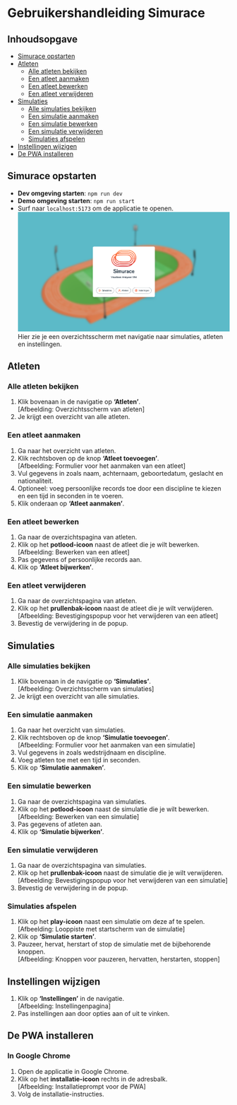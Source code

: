 # Gebruikershandleiding Simurace

## Inhoudsopgave
- [Simurace opstarten](#simurace-opstarten)
- [Atleten](#atleten)
  - [Alle atleten bekijken](#alle-atleten-bekijken)
  - [Een atleet aanmaken](#een-atleet-aanmaken)
  - [Een atleet bewerken](#een-atleet-bewerken)
  - [Een atleet verwijderen](#een-atleet-verwijderen)
- [Simulaties](#simulaties)
  - [Alle simulaties bekijken](#alle-simulaties-bekijken)
  - [Een simulatie aanmaken](#een-simulatie-aanmaken)
  - [Een simulatie bewerken](#een-simulatie-bewerken)
  - [Een simulatie verwijderen](#een-simulatie-verwijderen)
  - [Simulaties afspelen](#simulaties-afspelen)
- [Instellingen wijzigen](#instellingen-wijzigen)
- [De PWA installeren](#de-pwa-installeren)

## Simurace opstarten
- **Dev omgeving starten**: `npm run dev`
- **Demo omgeving starten**: `npm run start`
- Surf naar `localhost:5173` om de applicatie te openen.  
  ![Startscherm](./assets/screenshots/startscherm.png)
  Hier zie je een overzichtsscherm met navigatie naar simulaties, atleten en instellingen.

## Atleten

### Alle atleten bekijken
1. Klik bovenaan in de navigatie op **‘Atleten’**.  
   [Afbeelding: Overzichtsscherm van atleten]
2. Je krijgt een overzicht van alle atleten.

### Een atleet aanmaken
1. Ga naar het overzicht van atleten.
2. Klik rechtsboven op de knop **‘Atleet toevoegen’**.  
   [Afbeelding: Formulier voor het aanmaken van een atleet]
3. Vul gegevens in zoals naam, achternaam, geboortedatum, geslacht en nationaliteit.
4. Optioneel: voeg persoonlijke records toe door een discipline te kiezen en een tijd in seconden in te voeren.
5. Klik onderaan op **‘Atleet aanmaken’**.

### Een atleet bewerken
1. Ga naar de overzichtspagina van atleten.
2. Klik op het **potlood-icoon** naast de atleet die je wilt bewerken.  
   [Afbeelding: Bewerken van een atleet]
3. Pas gegevens of persoonlijke records aan.
4. Klik op **‘Atleet bijwerken’**.

### Een atleet verwijderen
1. Ga naar de overzichtspagina van atleten.
2. Klik op het **prullenbak-icoon** naast de atleet die je wilt verwijderen.  
   [Afbeelding: Bevestigingspopup voor het verwijderen van een atleet]
3. Bevestig de verwijdering in de popup.

## Simulaties

### Alle simulaties bekijken
1. Klik bovenaan in de navigatie op **‘Simulaties’**.  
   [Afbeelding: Overzichtsscherm van simulaties]
2. Je krijgt een overzicht van alle simulaties.

### Een simulatie aanmaken
1. Ga naar het overzicht van simulaties.
2. Klik rechtsboven op de knop **‘Simulatie toevoegen’**.  
   [Afbeelding: Formulier voor het aanmaken van een simulatie]
3. Vul gegevens in zoals wedstrijdnaam en discipline.
4. Voeg atleten toe met een tijd in seconden.
5. Klik op **‘Simulatie aanmaken’**.

### Een simulatie bewerken
1. Ga naar de overzichtspagina van simulaties.
2. Klik op het **potlood-icoon** naast de simulatie die je wilt bewerken.  
   [Afbeelding: Bewerken van een simulatie]
3. Pas gegevens of atleten aan.
4. Klik op **‘Simulatie bijwerken’**.

### Een simulatie verwijderen
1. Ga naar de overzichtspagina van simulaties.
2. Klik op het **prullenbak-icoon** naast de simulatie die je wilt verwijderen.  
   [Afbeelding: Bevestigingspopup voor het verwijderen van een simulatie]
3. Bevestig de verwijdering in de popup.

### Simulaties afspelen
1. Klik op het **play-icoon** naast een simulatie om deze af te spelen.  
   [Afbeelding: Looppiste met startscherm van de simulatie]
2. Klik op **‘Simulatie starten’**.
3. Pauzeer, hervat, herstart of stop de simulatie met de bijbehorende knoppen.  
   [Afbeelding: Knoppen voor pauzeren, hervatten, herstarten, stoppen]

## Instellingen wijzigen
1. Klik op **‘Instellingen’** in de navigatie.  
   [Afbeelding: Instellingenpagina]
2. Pas instellingen aan door opties aan of uit te vinken.

## De PWA installeren
### In Google Chrome
1. Open de applicatie in Google Chrome.
2. Klik op het **installatie-icoon** rechts in de adresbalk.  
   [Afbeelding: Installatieprompt voor de PWA]
3. Volg de installatie-instructies.
